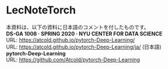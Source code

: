 # LecNoteTorch
本資料は、以下の資料に日本語のコメントを付したものです。  
**DS-GA 1008 · SPRING 2020 · NYU CENTER FOR DATA SCIENCE**  
URL: https://atcold.github.io/pytorch-Deep-Learning/  
URL: https://atcold.github.io/pytorch-Deep-Learning/ja/ (日本語)  
**pytorch-Deep-Learning**  
URL: https://github.com/Atcold/pytorch-Deep-Learning  
